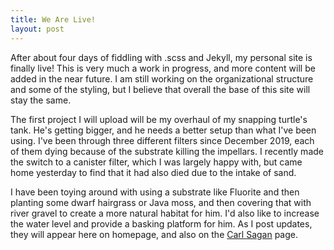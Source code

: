 ```yaml
---
title: We Are Live!
layout: post
---
```


After about four days of fiddling with .scss and Jekyll, my personal site is finally live! This is very much a work in progress, and more content will be added in the near future. I am still working on the organizational structure and some of the styling, but I believe that overall the base of this site will stay the same.
<!--more-->

The first project I will upload will be my overhaul of my snapping turtle's tank. He's getting bigger, and he needs a better setup than what I've been using. I've been through three different filters since December 2019, each of them dying because of the substrate killing the impellars. I recently made the switch to a canister filter, which I was largely happy with, but came home yesterday to find that it had also died due to the intake of sand. 

I have been toying around with using a substrate like Fluorite and then planting some dwarf hairgrass or Java moss, and then covering that with river gravel to create a more natural habitat for him. I'd also like to increase the water level and provide a basking platform for him. As I post updates, they will appear here on homepage, and also on the <a href="/carlsagan">Carl Sagan</a> page.